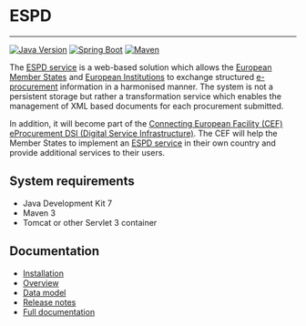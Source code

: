 # ESPD
---

[![Java Version](https://img.shields.io/badge/Java%20Development%20Kit-7%2B-blue.svg?style=flat)](http://www.oracle.com/technetwork/java/javase/downloads/index.html) 
[![Spring Boot](https://img.shields.io/badge/Spring%20Boot-1.3.2-green.svg?style=flat)](http://projects.spring.io/spring-boot) 
[![Maven](https://img.shields.io/badge/Maven-3.0%2B-blue.svg?style=flat)](https://maven.apache.org) 

The [ESPD service](https://ec.europa.eu/growth/tools-databases/espd) is a web-based solution which allows the [European Member States](http://europa.eu/about-eu/countries/index_en.htm) and [European Institutions](http://europa.eu/about-eu/institutions-bodies/)
to exchange structured [e-procurement](https://en.wikipedia.org/wiki/E-procurement) information in a harmonised manner. The system is not a persistent 
storage but rather a transformation service which enables the management of XML based documents for each
procurement submitted.

In addition, it will become part of the [Connecting European Facility (CEF)](https://ec.europa.eu/digital-single-market/en/connecting-europe-facility) [eProcurement DSI (Digital Service Infrastructure)](https://ec.europa.eu/cefdigital/wiki/display/CEFDIGITAL/eProcurement). 
The CEF will help the Member States to implement an [ESPD service](https://ec.europa.eu/growth/tools-databases/espd) in their own country and provide additional 
services to their users.

## System requirements

* Java Development Kit 7
* Maven 3
* Tomcat or other Servlet 3 container

## Documentation

* [Installation](https://github.com/ESPD/espd/espd-docs/installation.adoc)
* [Overview](https://github.com/ESPD/espd/espd-docs/overview.adoc)
* [Data model](https://github.com/ESPD/espd/espd-docs/dataModel.adoc)
* [Release notes](https://github.com/ESPD/espd/espd-docs/releaseNotes.adoc)
* [Full documentation](https://github.com/ESPD/espd/espd-docs/espd.adoc)

